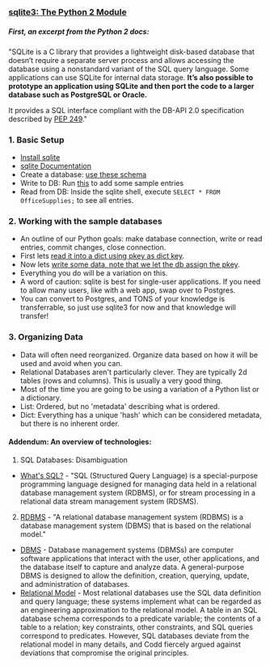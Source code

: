 
### [sqlite3: The Python 2 Module](https://docs.python.org/2/library/sqlite3.html)

##### First, an excerpt from the Python 2 docs:

"SQLite is a C library that provides a lightweight disk-based database that doesn’t require a separate server process and allows accessing the database using a nonstandard variant of the SQL query language. Some applications can use SQLite for internal data storage. **It’s also possible to prototype an application using SQLite and then port the code to a larger database such as PostgreSQL or Oracle.**

It provides a SQL interface compliant with the DB-API 2.0 specification described by [PEP 249](http://www.python.org/dev/peps/pep-0249)."

### 1. Basic Setup
- [Install sqlite](http://www.sqlite.org/quickstart.html)
- [sqlite Documentation](http://www.sqlite.org/docs.html)
- Create a database: [use these schema](https://github.com/PyClass/PyClass-lesson-plans/tree/master/25_sqlite3)
- Write to DB: Run [this](ADD_SQLITE_SCRIPT_WITH_SAMPLE_ENTRIES) to add some sample entries 
- Read from DB: Inside the sqlite shell, execute `SELECT * FROM OfficeSupplies;` to see all entries.


### 2. Working with the sample databases
- An outline of our Python goals: make database connection, write or read entries, commit changes, close connection.
- First lets [read it into a dict using pkey as dict key](ADD_PYTHON_SCRIPT_TO_READ_DATA).
- Now lets [write some data, note that we let the db assign the pkey](ADD_PYTHON_SCRIPT_TO_WRITE_DATA).
- Everything you do will be a variation on this.
- A word of caution: sqlite is best for single-user applications.  If you need to allow many users, like with a web app, swap over to Postgres.
- You can convert to Postgres, and TONS of your knowledge is transferrable, so just use sqlite3 for now and that knowledge will transfer!


### 3. Organizing Data
- Data will often need reorganized. Organize data based on how it will be used and avoid when you can.
- Relational Databases aren't particularly clever. They are typically 2d tables (rows and columns). This is usually a very good thing.
- Most of the time you are going to be using a variation of a Python list or a dictionary.
- List: Ordered, but no 'metadata' describing what is ordered.
- Dict: Everything has a unique 'hash' which can be considered metadata, but there is no inherent order.


#### Addendum: An overview of technologies:

1. SQL Databases: Disambiguation
  - [What's SQL?](http://en.wikipedia.org/wiki/SQL) - "SQL (Structured Query Language) is a special-purpose programming language designed for managing data held in a relational database management system (RDBMS), or for stream processing in a relational data stream management system (RDSMS).

2. [RDBMS](http://en.wikipedia.org/wiki/Relational_database_management_system) - "A relational database management system (RDBMS) is a database management system (DBMS) that is based on the relational model."
  - [DBMS](http://en.wikipedia.org/wiki/Database) - Database management systems (DBMSs) are computer software applications that interact with the user, other applications, and the database itself to capture and analyze data. A general-purpose DBMS is designed to allow the definition, creation, querying, update, and administration of databases.
  - [Relational Model](http://en.wikipedia.org/wiki/Relational_model) - Most relational databases use the SQL data definition and query language; these systems implement what can be regarded as an engineering approximation to the relational model. A table in an SQL database schema corresponds to a predicate variable; the contents of a table to a relation; key constraints, other constraints, and SQL queries correspond to predicates. However, SQL databases deviate from the relational model in many details, and Codd fiercely argued against deviations that compromise the original principles.
